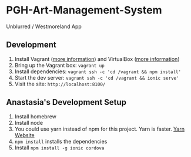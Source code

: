 # PGH-Art-Management-System
Unblurred / Westmoreland App


## Development

1. Install Vagrant ([more information](https://www.vagrantup.com/downloads.html)) and VirtualBox ([more information](https://www.virtualbox.org/wiki/Downloads))
2. Bring up the Vagrant box: `vagrant up`
3. Install dependencies: `vagrant ssh -c 'cd /vagrant && npm install'`
4. Start the dev server: `vagrant ssh -c 'cd /vagrant && ionic serve'`
5. Visit the site: `http://localhost:8100/`

## Anastasia's Development Setup
1. Install homebrew
2. Install node
3. You could use yarn instead of npm for this project. Yarn is faster. [Yarn Website](https://yarnpkg.com/en/)
4. `npm install` installs the dependencies
5. Install `npm install -g ionic cordova`
